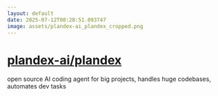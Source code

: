 ```yaml
---
layout: default
date: 2025-07-12T00:28:51.093747
image: assets/plandex-ai_plandex_cropped.png
---
```


# [plandex-ai/plandex](https://github.com/plandex-ai/plandex)

open source AI coding agent for big projects, handles huge codebases, automates dev tasks
